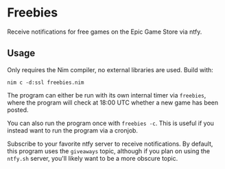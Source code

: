 # Freebies

Receive notifications for free games on the Epic Game Store via ntfy.

## Usage

Only requires the Nim compiler, no external libraries are used. Build with:

`nim c -d:ssl freebies.nim`

The program can either be run with its own internal timer via `freebies`, where the program will check at 18:00 UTC whether a new game has been posted.

You can also run the program once with `freebies -c`. This is useful if you instead want to run the program via a cronjob.

Subscribe to your favorite ntfy server to receive notifications. By default, this program uses the `giveaways` topic, although if you plan on using the `ntfy.sh` server, you'll likely want to be a more obscure topic.

